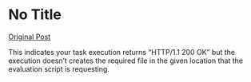 # No Title

[Original Post](https://discourse.onlinedegree.iitm.ac.in/t/164277/317)

<p>This indicates your task execution returns  “HTTP/1.1 200 OK” but the execution doesn’t creates the required file in the given location that the evaluation script is requesting.</p>
